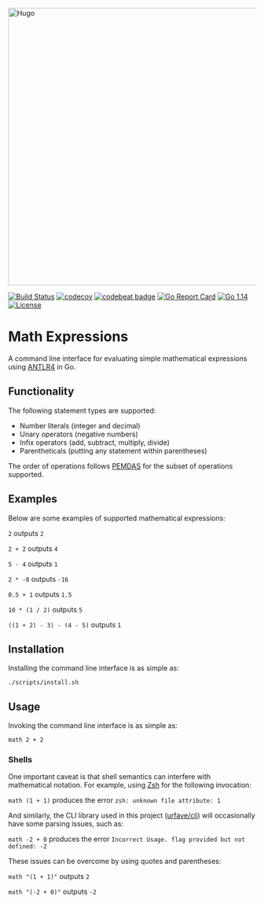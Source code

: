 <img src="https://www.piankalabs.com/static/media/piankalabs_title.svg" alt="Hugo" width="565"><br/>

[![Build Status](https://travis-ci.com/piankalabs/math.svg?branch=master)](https://travis-ci.org/piankalabs/math)
[![codecov](https://codecov.io/gh/piankalabs/math/branch/master/graph/badge.svg)](https://codecov.io/gh/piankalabs/math)
[![codebeat badge](https://codebeat.co/badges/f1db1585-3835-4c83-bda4-4dad2c499b33)](https://codebeat.co/projects/github-com-piankalabs-math-master)
[![Go Report Card](https://goreportcard.com/badge/github.com/piankalabs/math)](https://goreportcard.com/report/github.com/piankalabs/math)
[![Go 1.14](https://img.shields.io/badge/go-1.14-blue.svg)](http://java.oracle.com)
[![License](https://img.shields.io/badge/license-Apache_2.0-blue.svg)](https://raw.githubusercontent.com/piankalabs/math/master/LICENSE)

# Math Expressions
A command line interface for evaluating simple mathematical expressions using [ANTLR4](https://github.com/antlr/antlr4) in Go.

## Functionality
The following statement types are supported:

* Number literals (integer and decimal)
* Unary operators (negative numbers)
* Infix operators (add, subtract, multiply, divide)
* Parentheticals (putting any statement within parentheses)

The order of operations follows [PEMDAS](https://www.wikiwand.com/en/Order_of_operations#/Mnemonics) for the subset of operations supported.

## Examples
Below are some examples of supported mathematical expressions:

`2` outputs `2`

`2 + 2` outputs `4`

`5 - 4` outputs `1`

`2 * -8` outputs `-16`

`0.5 + 1` outputs `1.5`

`10 * (1 / 2)` outputs `5`

`((1 + 2) - 3) - (4 - 5)` outputs `1`

## Installation
Installing the command line interface is as simple as:

`./scripts/install.sh`

## Usage
Invoking the command line interface is as simple as:

`math 2 + 2`

### Shells
One important caveat is that shell semantics can interfere with mathematical notation.
For example, using [Zsh](https://www.zsh.org/) for the following invocation:

`math (1 + 1)` produces the error `zsh: unknown file attribute: 1`

And similarly, the CLI library used in this project ([urfave/cli](https://github.com/urfave/cli))
will occasionally have some parsing issues, such as:

`math -2 + 0` produces the error `Incorrect Usage. flag provided but not defined: -2`

These issues can be overcome by using quotes and parentheses:

`math "(1 + 1)"` outputs `2`

`math "(-2 + 0)"` outputs `-2`